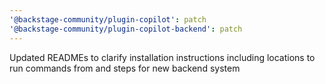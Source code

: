 ```yaml
---
'@backstage-community/plugin-copilot': patch
'@backstage-community/plugin-copilot-backend': patch
---
```


Updated READMEs to clarify installation instructions including locations to run commands from and steps for new backend system
